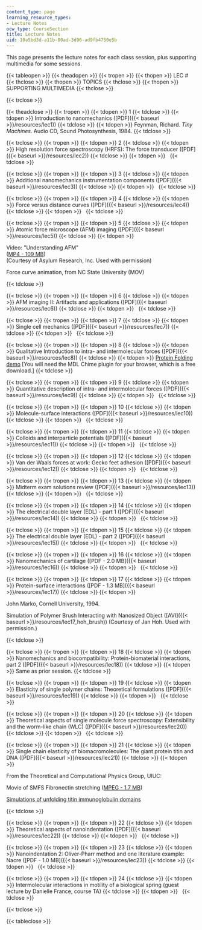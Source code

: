 ```yaml
---
content_type: page
learning_resource_types:
- Lecture Notes
ocw_type: CourseSection
title: Lecture Notes
uid: 10a5bd3d-a11b-80ad-3d96-ad9fb4750e5b
---
```


This page presents the lecture notes for each class session, plus supporting multimedia for some sessions.

{{< tableopen >}}
{{< theadopen >}}
{{< tropen >}}
{{< thopen >}}
LEC #
{{< thclose >}}
{{< thopen >}}
TOPICS
{{< thclose >}}
{{< thopen >}}
SUPPORTING MULTIMEDIA
{{< thclose >}}

{{< trclose >}}

{{< theadclose >}}
{{< tropen >}}
{{< tdopen >}}
1
{{< tdclose >}}
{{< tdopen >}}
Introduction to nanomechanics ([PDF]({{< baseurl >}}/resources/lec1))
{{< tdclose >}}
{{< tdopen >}}
Feynman, Richard. _Tiny Machines_. Audio CD, Sound Photosynthesis, 1984.
{{< tdclose >}}

{{< trclose >}}
{{< tropen >}}
{{< tdopen >}}
2
{{< tdclose >}}
{{< tdopen >}}
High resolution force spectroscopy (HRFS): The force transducer ([PDF]({{< baseurl >}}/resources/lec2))
{{< tdclose >}}
{{< tdopen >}}
 
{{< tdclose >}}

{{< trclose >}}
{{< tropen >}}
{{< tdopen >}}
3
{{< tdclose >}}
{{< tdopen >}}
Additional nanomechanics instrumentation components ([PDF]({{< baseurl >}}/resources/lec3))
{{< tdclose >}}
{{< tdopen >}}
 
{{< tdclose >}}

{{< trclose >}}
{{< tropen >}}
{{< tdopen >}}
4
{{< tdclose >}}
{{< tdopen >}}
Force versus distance curves ([PDF]({{< baseurl >}}/resources/lec4))
{{< tdclose >}}
{{< tdopen >}}
 
{{< tdclose >}}

{{< trclose >}}
{{< tropen >}}
{{< tdopen >}}
5
{{< tdclose >}}
{{< tdopen >}}
Atomic force microscope (AFM) imaging ([PDF]({{< baseurl >}}/resources/lec5))
{{< tdclose >}}
{{< tdopen >}}


Video: "Understanding AFM"  
([MP4 - 109 MB](https://archive.org/download/MIT3.052S07/lec5_afm_intro-220k.mp4))  
(Courtesy of Asylum Research, Inc. Used with permission)

Force curve animation, from NC State University (MOV)


{{< tdclose >}}

{{< trclose >}}
{{< tropen >}}
{{< tdopen >}}
6
{{< tdclose >}}
{{< tdopen >}}
AFM imaging II: Artifacts and applications ([PDF]({{< baseurl >}}/resources/lec6))
{{< tdclose >}}
{{< tdopen >}}
 
{{< tdclose >}}

{{< trclose >}}
{{< tropen >}}
{{< tdopen >}}
7
{{< tdclose >}}
{{< tdopen >}}
Single cell mechanics ([PDF]({{< baseurl >}}/resources/lec7))
{{< tdclose >}}
{{< tdopen >}}
 
{{< tdclose >}}

{{< trclose >}}
{{< tropen >}}
{{< tdopen >}}
8
{{< tdclose >}}
{{< tdopen >}}
Qualitative Introduction to intra- and intermolecular forces ([PDF]({{< baseurl >}}/resources/lec8))
{{< tdclose >}}
{{< tdopen >}}
[Protein Folding demo](https://www.ncbi.nlm.nih.gov/pmc/articles/PMC1618698/) \[You will need the MDL Chime plugin for your browser, which is a free download.\]
{{< tdclose >}}

{{< trclose >}}
{{< tropen >}}
{{< tdopen >}}
9
{{< tdclose >}}
{{< tdopen >}}
Quantitative description of intra- and intermolecular forces ([PDF]({{< baseurl >}}/resources/lec9))
{{< tdclose >}}
{{< tdopen >}}
 
{{< tdclose >}}

{{< trclose >}}
{{< tropen >}}
{{< tdopen >}}
10
{{< tdclose >}}
{{< tdopen >}}
Molecule-surface interactions ([PDF]({{< baseurl >}}/resources/lec10))
{{< tdclose >}}
{{< tdopen >}}
 
{{< tdclose >}}

{{< trclose >}}
{{< tropen >}}
{{< tdopen >}}
11
{{< tdclose >}}
{{< tdopen >}}
Colloids and interparticle potentials ([PDF]({{< baseurl >}}/resources/lec11))
{{< tdclose >}}
{{< tdopen >}}
 
{{< tdclose >}}

{{< trclose >}}
{{< tropen >}}
{{< tdopen >}}
12
{{< tdclose >}}
{{< tdopen >}}
Van der Waals forces at work: Gecko feet adhesion ([PDF]({{< baseurl >}}/resources/lec12))
{{< tdclose >}}
{{< tdopen >}}
 
{{< tdclose >}}

{{< trclose >}}
{{< tropen >}}
{{< tdopen >}}
13
{{< tdclose >}}
{{< tdopen >}}
Midterm exam solutions review ([PDF]({{< baseurl >}}/resources/lec13))
{{< tdclose >}}
{{< tdopen >}}
 
{{< tdclose >}}

{{< trclose >}}
{{< tropen >}}
{{< tdopen >}}
14
{{< tdclose >}}
{{< tdopen >}}
The electrical double layer (EDL) - part 1 ([PDF]({{< baseurl >}}/resources/lec14))
{{< tdclose >}}
{{< tdopen >}}
 
{{< tdclose >}}

{{< trclose >}}
{{< tropen >}}
{{< tdopen >}}
15
{{< tdclose >}}
{{< tdopen >}}
The electrical double layer (EDL) - part 2 ([PDF]({{< baseurl >}}/resources/lec15))
{{< tdclose >}}
{{< tdopen >}}
 
{{< tdclose >}}

{{< trclose >}}
{{< tropen >}}
{{< tdopen >}}
16
{{< tdclose >}}
{{< tdopen >}}
Nanomechanics of cartilage ([PDF - 2.0 MB]({{< baseurl >}}/resources/lec16))
{{< tdclose >}}
{{< tdopen >}}
 
{{< tdclose >}}

{{< trclose >}}
{{< tropen >}}
{{< tdopen >}}
17
{{< tdclose >}}
{{< tdopen >}}
Protein-surface interactions ([PDF - 1.3 MB]({{< baseurl >}}/resources/lec17))
{{< tdclose >}}
{{< tdopen >}}


John Marko, Cornell University, 1994.

Simulation of Polymer Brush Interacting with Nanosized Object ([AVI]({{< baseurl >}}/resources/lec17_hoh_brush)) (Courtesy of Jan Hoh. Used with permission.)


{{< tdclose >}}

{{< trclose >}}
{{< tropen >}}
{{< tdopen >}}
18
{{< tdclose >}}
{{< tdopen >}}
Nanomechanics and biocompatibility: Protein-biomaterial interactions, part 2 ([PDF]({{< baseurl >}}/resources/lec18))
{{< tdclose >}}
{{< tdopen >}}
Same as prior session.
{{< tdclose >}}

{{< trclose >}}
{{< tropen >}}
{{< tdopen >}}
19
{{< tdclose >}}
{{< tdopen >}}
Elasticity of single polymer chains: Theoretical formulations ([PDF]({{< baseurl >}}/resources/lec19))
{{< tdclose >}}
{{< tdopen >}}
 
{{< tdclose >}}

{{< trclose >}}
{{< tropen >}}
{{< tdopen >}}
20
{{< tdclose >}}
{{< tdopen >}}
Theoretical aspects of single molecule force spectroscopy: Extensibility and the worm-like chain (WLC) ([PDF]({{< baseurl >}}/resources/lec20))
{{< tdclose >}}
{{< tdopen >}}
 
{{< tdclose >}}

{{< trclose >}}
{{< tropen >}}
{{< tdopen >}}
21
{{< tdclose >}}
{{< tdopen >}}
Single chain elasticity of biomacromolecules: The giant protein titin and DNA ([PDF]({{< baseurl >}}/resources/lec21))
{{< tdclose >}}
{{< tdopen >}}


From the Theoretical and Computational Physics Group, UIUC:

Movie of SMFS Fibronectin stretching ([MPEG - 1.7 MB](http://www.ks.uiuc.edu/Research/fibronectin/movies/stretching-fn1.mpg))

[Simulations of unfolding titin immunoglobulin domains](http://www.ks.uiuc.edu/Research/titinIg/)


{{< tdclose >}}

{{< trclose >}}
{{< tropen >}}
{{< tdopen >}}
22
{{< tdclose >}}
{{< tdopen >}}
Theoretical aspects of nanoindentation ([PDF]({{< baseurl >}}/resources/lec22))
{{< tdclose >}}
{{< tdopen >}}
 
{{< tdclose >}}

{{< trclose >}}
{{< tropen >}}
{{< tdopen >}}
23
{{< tdclose >}}
{{< tdopen >}}
Nanoindentation 2: Oliver-Pharr method and one literature example: Nacre ([PDF - 1.0 MB]({{< baseurl >}}/resources/lec23))
{{< tdclose >}}
{{< tdopen >}}
 
{{< tdclose >}}

{{< trclose >}}
{{< tropen >}}
{{< tdopen >}}
24
{{< tdclose >}}
{{< tdopen >}}
Intermolecular interactions in motility of a biological spring (guest lecture by Danielle France, course TA)
{{< tdclose >}}
{{< tdopen >}}
 
{{< tdclose >}}

{{< trclose >}}

{{< tableclose >}}